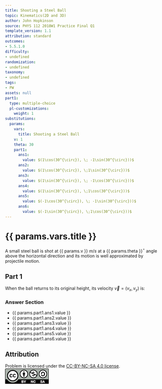 ```yaml
---
title: Shooting a Steel Ball
topic: Kinematics(2D and 3D)
author: John Hopkinson
source: PHYS 112 2018W1 Practice Final Q1
template_version: 1.1
attribution: standard
outcomes:
- 5.5.1.0
difficulty:
- undefined
randomization:
- undefined
taxonomy:
- undefined
tags:
- PW
assets: null
part1:
  type: multiple-choice
  pl-customizations:
    weight: 1
substitutions:
  params:
    vars:
      title: Shooting a Steel Ball
    v: 1
    theta: 30
    part1:
      ans1:
        value: $(1\cos(30^{\circ}), \; -1\sin(30^{\circ}))$
      ans2:
        value: $(1\cos(30^{\circ}), \;1\sin(30^{\circ}))$
      ans3:
        value: $(1\sin(30^{\circ}), \; -1\cos(30^{\circ}))$
      ans4:
        value: $(1\sin(30^{\circ}), \;1\cos(30^{\circ}))$
      ans5:
        value: $(-1\cos(30^{\circ}), \; -1\sin(30^{\circ}))$
      ans6:
        value: $(-1\sin(30^{\circ}), \;1\cos(30^{\circ}))$
---
```

# {{ params.vars.title }}
A small steel ball is shot at {{ params.v }} $m/s$ at a {{ params.theta }}$^{\circ}$ angle above the horizontal direction and its motion is well approximated by projectile motion.

## Part 1

When the ball returns to its original height, its velocity $\overrightarrow{v} = (v_x, v_y)$ is:

### Answer Section

- {{ params.part1.ans1.value }}
- {{ params.part1.ans2.value }}
- {{ params.part1.ans3.value }}
- {{ params.part1.ans4.value }}
- {{ params.part1.ans5.value }}
- {{ params.part1.ans6.value }}

## Attribution

Problem is licensed under the [CC-BY-NC-SA 4.0 license](https://creativecommons.org/licenses/by-nc-sa/4.0/).<br> ![The Creative Commons 4.0 license requiring attribution-BY, non-commercial-NC, and share-alike-SA license.](https://raw.githubusercontent.com/firasm/bits/master/by-nc-sa.png)